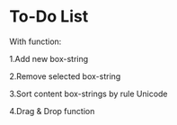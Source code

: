 # To-Do List

With function:

  1.Add new box-string
  
  2.Remove selected box-string
  
  3.Sort content box-strings by rule Unicode
  
  4.Drag & Drop function
